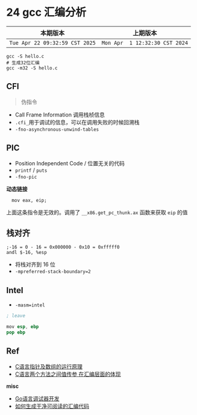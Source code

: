 # 24  gcc 汇编分析

|本期版本|上期版本
|:---:|:---:
`Tue Apr 22 09:32:59 CST 2025` | `Mon Apr  1 12:32:30 CST 2024`

```
gcc -S hello.c
# 生成32位汇编
gcc -m32 -S hello.c
```

## CFI

> 伪指令

* Call Frame Information 调用栈桢信息
* `.cfi_`用于调试的信息，可以在调用失败的时候回溯栈
* `-fno-asynchronous-unwind-tables`


## PIC

* Position Independent Code / 位置无关的代码 
* `printf` / `puts`
* `-fno-pic`

**动态链接**

```
  mov eax, eip;
```
上面这条指令是无效的。调用了 `__x86.get_pc_thunk.ax` 函数来获取  `eip` 的值


## 栈对齐

```
;-16 = 0 - 16 = 0x000000 - 0x10 = 0xfffff0
andl $-16, %esp
```

* 将栈对齐到 16 位
* `-mpreferred-stack-boundary=2`

## Intel

* `-masm=intel`


```s
; leave

mov esp, ebp
pop ebp
```

## Ref

* [C语言指针及数组的运行原理](https://blog.csdn.net/zhangHP_123/article/details/130243710)
* [C语言两个方法之间值传参 在汇编层面的体现](https://zhuanlan.zhihu.com/p/515824078)

**misc**

* [Go语言调试器开发](https://www.hitzhangjie.pro/debugger101.io/)
* [如何生成干净可阅读的汇编代码](https://tinylab.org/generate-clean-assembly/)